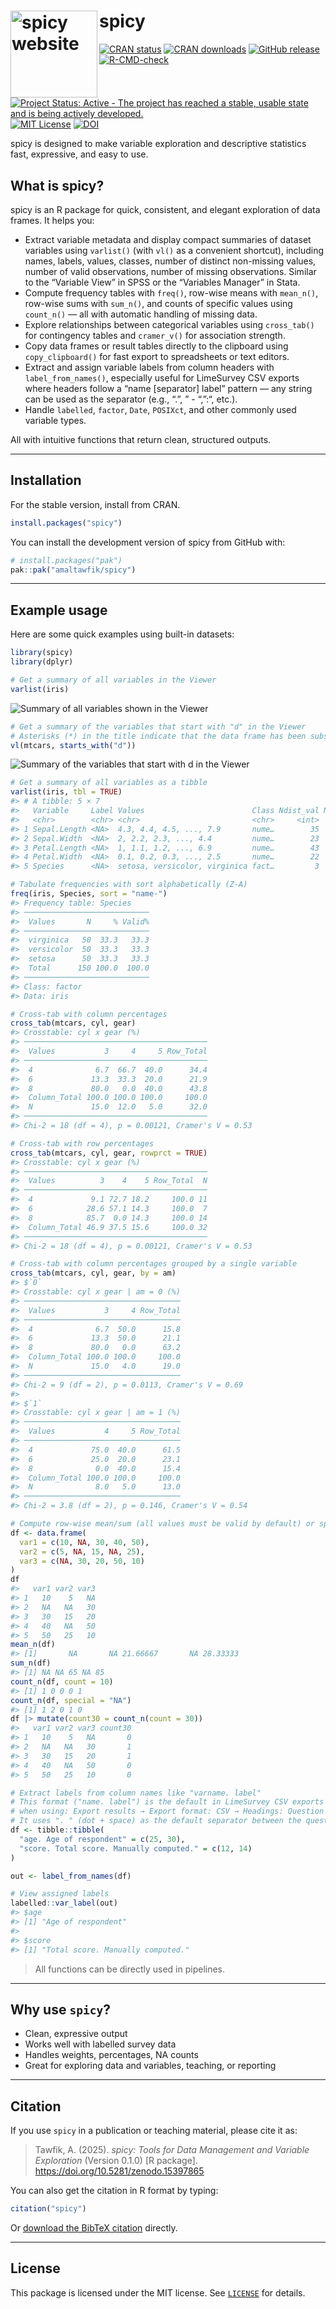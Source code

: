 
# spicy <a href="https://amaltawfik.github.io/spicy/"><img src="man/figures/logo.png" align="left" height="139" alt="spicy website" /></a>

<!-- badges: start -->

[![CRAN
status](https://www.r-pkg.org/badges/version-ago/spicy)](https://CRAN.R-project.org/package=spicy)
[![CRAN
downloads](https://cranlogs.r-pkg.org/badges/grand-total/spicy)](https://cranlogs.r-pkg.org/badges/grand-total/spicy)
[![GitHub
release](https://img.shields.io/github/v/release/amaltawfik/spicy?include_prereleases&label=GitHub%20release)](https://github.com/amaltawfik/spicy/releases)
[![R-CMD-check](https://github.com/amaltawfik/spicy/actions/workflows/R-CMD-check.yaml/badge.svg)](https://github.com/amaltawfik/spicy/actions/workflows/R-CMD-check.yaml)
[![Project Status: Active - The project has reached a stable, usable
state and is being actively
developed.](https://www.repostatus.org/badges/latest/active.svg)](https://www.repostatus.org/#active)
[![MIT
License](https://img.shields.io/badge/license-MIT-blue.svg?style=flat)](https://opensource.org/licenses/MIT)
[![DOI](https://zenodo.org/badge/947229863.svg)](https://doi.org/10.5281/zenodo.15397865)
<!-- badges: end -->

spicy is designed to make variable exploration and descriptive
statistics fast, expressive, and easy to use.

## What is spicy?

spicy is an R package for quick, consistent, and elegant exploration of
data frames. It helps you:

- Extract variable metadata and display compact summaries of dataset
  variables using `varlist()` (with `vl()` as a convenient shortcut),
  including names, labels, values, classes, number of distinct
  non-missing values, number of valid observations, number of missing
  observations. Similar to the “Variable View” in SPSS or the “Variables
  Manager” in Stata.
- Compute frequency tables with `freq()`, row-wise means with
  `mean_n()`, row-wise sums with `sum_n()`, and counts of specific
  values using `count_n()` — all with automatic handling of missing
  data.
- Explore relationships between categorical variables using
  `cross_tab()` for contingency tables and `cramer_v()` for association
  strength.
- Copy data frames or result tables directly to the clipboard using
  `copy_clipboard()` for fast export to spreadsheets or text editors.
- Extract and assign variable labels from column headers with
  `label_from_names()`, especially useful for LimeSurvey CSV exports
  where headers follow a “name \[separator\] label” pattern — any string
  can be used as the separator (e.g., “.”, ” - “,”:“, etc.).
- Handle `labelled`, `factor`, `Date`, `POSIXct`, and other commonly
  used variable types.

All with intuitive functions that return clean, structured outputs.

------------------------------------------------------------------------

## Installation

For the stable version, install from CRAN.

``` r
install.packages("spicy")
```

You can install the development version of spicy from GitHub with:

``` r
# install.packages("pak")
pak::pak("amaltawfik/spicy")
```

------------------------------------------------------------------------

## Example usage

Here are some quick examples using built-in datasets:

``` r
library(spicy)
library(dplyr)

# Get a summary of all variables in the Viewer
varlist(iris)
```

<img src="man/figures/varlist_1.png" alt="Summary of all variables shown in the Viewer">

``` r
# Get a summary of the variables that start with "d" in the Viewer
# Asterisks (*) in the title indicate that the data frame has been subsetted
vl(mtcars, starts_with("d"))
```

<img src="man/figures/varlist_2.png" alt="Summary of the variables that start with d in the Viewer">

``` r
# Get a summary of all variables as a tibble
varlist(iris, tbl = TRUE)
#> # A tibble: 5 × 7
#>   Variable     Label Values                        Class Ndist_val N_valid   NAs
#>   <chr>        <chr> <chr>                         <chr>     <int>   <int> <int>
#> 1 Sepal.Length <NA>  4.3, 4.4, 4.5, ..., 7.9       nume…        35     150     0
#> 2 Sepal.Width  <NA>  2, 2.2, 2.3, ..., 4.4         nume…        23     150     0
#> 3 Petal.Length <NA>  1, 1.1, 1.2, ..., 6.9         nume…        43     150     0
#> 4 Petal.Width  <NA>  0.1, 0.2, 0.3, ..., 2.5       nume…        22     150     0
#> 5 Species      <NA>  setosa, versicolor, virginica fact…         3     150     0

# Tabulate frequencies with sort alphabetically (Z-A)
freq(iris, Species, sort = "name-")
#> Frequency table: Species
#> ────────────────────────────
#>  Values       N     % Valid%
#> ────────────────────────────
#>  virginica   50  33.3   33.3
#>  versicolor  50  33.3   33.3
#>  setosa      50  33.3   33.3
#>  Total      150 100.0  100.0
#> ────────────────────────────
#> Class: factor
#> Data: iris

# Cross-tab with column percentages
cross_tab(mtcars, cyl, gear)
#> Crosstable: cyl x gear (%)
#> ─────────────────────────────────────────
#>  Values           3     4     5 Row_Total
#> ─────────────────────────────────────────
#>  4              6.7  66.7  40.0      34.4
#>  6             13.3  33.3  20.0      21.9
#>  8             80.0   0.0  40.0      43.8
#>  Column_Total 100.0 100.0 100.0     100.0
#>  N             15.0  12.0   5.0      32.0
#> ─────────────────────────────────────────
#> Chi-2 = 18 (df = 4), p = 0.00121, Cramer's V = 0.53

# Cross-tab with row percentages
cross_tab(mtcars, cyl, gear, rowprct = TRUE)
#> Crosstable: cyl x gear (%)
#> ─────────────────────────────────────────
#>  Values          3    4    5 Row_Total  N
#> ─────────────────────────────────────────
#>  4             9.1 72.7 18.2     100.0 11
#>  6            28.6 57.1 14.3     100.0  7
#>  8            85.7  0.0 14.3     100.0 14
#>  Column_Total 46.9 37.5 15.6     100.0 32
#> ─────────────────────────────────────────
#> Chi-2 = 18 (df = 4), p = 0.00121, Cramer's V = 0.53

# Cross-tab with column percentages grouped by a single variable
cross_tab(mtcars, cyl, gear, by = am)
#> $`0`
#> Crosstable: cyl x gear | am = 0 (%)
#> ───────────────────────────────────
#>  Values           3     4 Row_Total
#> ───────────────────────────────────
#>  4              6.7  50.0      15.8
#>  6             13.3  50.0      21.1
#>  8             80.0   0.0      63.2
#>  Column_Total 100.0 100.0     100.0
#>  N             15.0   4.0      19.0
#> ───────────────────────────────────
#> Chi-2 = 9 (df = 2), p = 0.0113, Cramer's V = 0.69
#> 
#> $`1`
#> Crosstable: cyl x gear | am = 1 (%)
#> ───────────────────────────────────
#>  Values           4     5 Row_Total
#> ───────────────────────────────────
#>  4             75.0  40.0      61.5
#>  6             25.0  20.0      23.1
#>  8              0.0  40.0      15.4
#>  Column_Total 100.0 100.0     100.0
#>  N              8.0   5.0      13.0
#> ───────────────────────────────────
#> Chi-2 = 3.8 (df = 2), p = 0.146, Cramer's V = 0.54

# Compute row-wise mean/sum (all values must be valid by default) or specific value
df <- data.frame(
  var1 = c(10, NA, 30, 40, 50),
  var2 = c(5, NA, 15, NA, 25),
  var3 = c(NA, 30, 20, 50, 10)
)
df
#>   var1 var2 var3
#> 1   10    5   NA
#> 2   NA   NA   30
#> 3   30   15   20
#> 4   40   NA   50
#> 5   50   25   10
mean_n(df)
#> [1]       NA       NA 21.66667       NA 28.33333
sum_n(df)
#> [1] NA NA 65 NA 85
count_n(df, count = 10)
#> [1] 1 0 0 0 1
count_n(df, special = "NA")
#> [1] 1 2 0 1 0
df |> mutate(count30 = count_n(count = 30))
#>   var1 var2 var3 count30
#> 1   10    5   NA       0
#> 2   NA   NA   30       1
#> 3   30   15   20       1
#> 4   40   NA   50       0
#> 5   50   25   10       0

# Extract labels from column names like "varname. label"
# This format ("name. label") is the default in LimeSurvey CSV exports
# when using: Export results → Export format: CSV → Headings: Question code & question text.
# It uses ". " (dot + space) as the default separator between the question code and question text.
df <- tibble::tibble(
  "age. Age of respondent" = c(25, 30),
  "score. Total score. Manually computed." = c(12, 14)
)

out <- label_from_names(df)

# View assigned labels
labelled::var_label(out)
#> $age
#> [1] "Age of respondent"
#> 
#> $score
#> [1] "Total score. Manually computed."
```

> All functions can be directly used in pipelines.

------------------------------------------------------------------------

## Why use `spicy`?

- Clean, expressive output  
- Works well with labelled survey data  
- Handles weights, percentages, NA counts  
- Great for exploring data and variables, teaching, or reporting

------------------------------------------------------------------------

## Citation

If you use `spicy` in a publication or teaching material, please cite it
as:

> Tawfik, A. (2025). *spicy: Tools for Data Management and Variable
> Exploration* (Version 0.1.0) \[R package\].
> <https://doi.org/10.5281/zenodo.15397865>

You can also get the citation in R format by typing:

``` r
citation("spicy")
```

Or [download the BibTeX citation](inst/citation.bib) directly.

------------------------------------------------------------------------

## License

This package is licensed under the MIT license. See [`LICENSE`](LICENSE)
for details.
